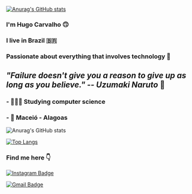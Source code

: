 [![Anurag's GitHub stats](https://github-readme-stats.vercel.app/api?username=hugocarvalhopc)](https://github.com/hugocarvalhopc/github-readme-stats)


###  I'm Hugo Carvalho 🙃

### I live in Brazil 🇧🇷

 ### Passionate about everything that involves technology 🤖


## *"Failure doesn't give you a reason to give up as long as you believe." -- Uzumaki Naruto* 🚀

### -  👨🏻‍💻  Studying computer science 
### -  📍   Maceió - Alagoas



![Anurag's GitHub stats](https://github-readme-stats.vercel.app/api?username=hugocarvalhopc&show_icons=true&theme=dark)

[![Top Langs](https://github-readme-stats.vercel.app/api/top-langs/?username=hugocarvalhopc&layout=compact)](https://github.com/hugocarvalhopc/github-readme-stats)


### Find me here 👇


[![Instagram Badge](https://img.shields.io/badge/-Instagram-orange?style=flat-square&logo=Instagram&logoColor=white&link=https://www.instagram.com/hugocarvalhop/)](https://www.instagram.com/hugocarvalhop/)


[![Gmail Badge](https://img.shields.io/badge/-hugosimoes172002@gmail.com-orange?style=flat-square&logo=Gmail&logoColor=white&link=mailto:hugosimoes172002@gmail.com)](mailto:hugosimoes172002@gmail.com)
